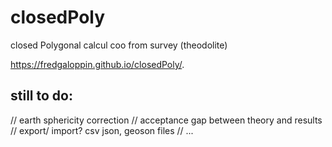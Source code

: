 # closedPoly
closed Polygonal 
calcul coo from survey (theodolite) 

https://fredgaloppin.github.io/closedPoly/. 

## still to do: 
//			 earth sphericity correction 
//			 acceptance gap between theory and results
//			 export/ import? csv json, geoson files
//       ...

